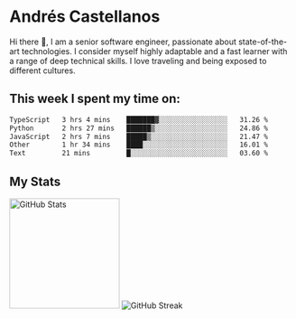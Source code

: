 # Andrés Castellanos

Hi there 👋, I am a senior software engineer, passionate about state-of-the-art technologies. I consider myself highly adaptable and a fast learner with a range of deep technical skills. I love traveling and being exposed to different cultures.

## This week I spent my time on:

<!--START_SECTION:waka-->

```txt
TypeScript   3 hrs 4 mins    ███████▓░░░░░░░░░░░░░░░░░   31.26 %
Python       2 hrs 27 mins   ██████▒░░░░░░░░░░░░░░░░░░   24.86 %
JavaScript   2 hrs 7 mins    █████▒░░░░░░░░░░░░░░░░░░░   21.47 %
Other        1 hr 34 mins    ████░░░░░░░░░░░░░░░░░░░░░   16.01 %
Text         21 mins         █░░░░░░░░░░░░░░░░░░░░░░░░   03.60 %
```

<!--END_SECTION:waka-->

## My Stats

<img height="195" src="https://github-readme-stats.vercel.app/api?username=andrescv&show_icons=true&theme=onedark&hide_border=true&card_width=495" alt="GitHub Stats" />

<img src="https://streak-stats.demolab.com?user=andrescv&theme=one-dark-pro&hide_border=true" alt="GitHub Streak" />
